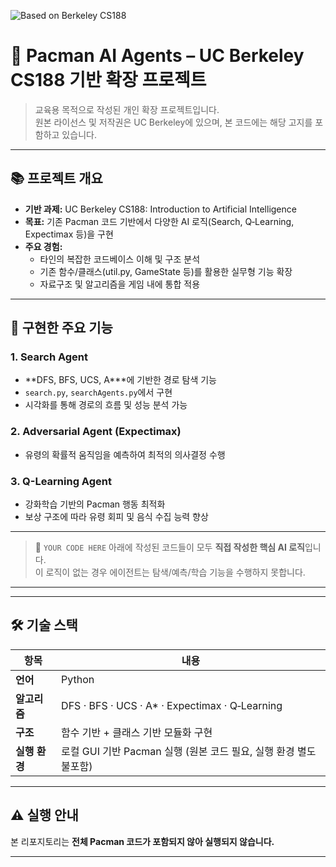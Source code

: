 ![Based on Berkeley CS188](https://img.shields.io/badge/Based_on-Berkeley_CS188-blue?style=flat-square)

# 🧠 Pacman AI Agents – UC Berkeley CS188 기반 확장 프로젝트

> 교육용 목적으로 작성된 개인 확장 프로젝트입니다.  
> 원본 라이선스 및 저작권은 UC Berkeley에 있으며, 본 코드에는 해당 고지를 포함하고 있습니다.

---

## 📚 프로젝트 개요

- **기반 과제:** UC Berkeley CS188: Introduction to Artificial Intelligence  
- **목표:** 기존 Pacman 코드 기반에서 다양한 AI 로직(Search, Q‑Learning, Expectimax 등)을 구현  
- **주요 경험:**  
  - 타인의 복잡한 코드베이스 이해 및 구조 분석  
  - 기존 함수/클래스(util.py, GameState 등)를 활용한 실무형 기능 확장  
  - 자료구조 및 알고리즘을 게임 내에 통합 적용

---

## 🧩 구현한 주요 기능

### 1. Search Agent
- **DFS, BFS, UCS, A\***에 기반한 경로 탐색 기능
- `search.py`, `searchAgents.py`에서 구현
- 시각화를 통해 경로의 흐름 및 성능 분석 가능

### 2. Adversarial Agent (Expectimax)
- 유령의 확률적 움직임을 예측하여 최적의 의사결정 수행

### 3. Q-Learning Agent
- 강화학습 기반의 Pacman 행동 최적화
- 보상 구조에 따라 유령 회피 및 음식 수집 능력 향상


---

> 📝 `YOUR CODE HERE` 아래에 작성된 코드들이 모두 **직접 작성한 핵심 AI 로직**입니다.  
> 이 로직이 없는 경우 에이전트는 탐색/예측/학습 기능을 수행하지 못합니다.

---
---

## 🛠️ 기술 스택

| 항목       | 내용                                                       |
|------------|------------------------------------------------------------|
| **언어**       | Python                                                     |
| **알고리즘**   | DFS · BFS · UCS · A\* · Expectimax · Q‑Learning           |
| **구조**       | 함수 기반 + 클래스 기반 모듈화 구현                       |
| **실행 환경**  | 로컬 GUI 기반 Pacman 실행 (원본 코드 필요, 실행 환경 별도 불포함) |

---

## ⚠️ 실행 안내

본 리포지토리는 **전체 Pacman 코드가 포함되지 않아 실행되지 않습니다.**  

---

